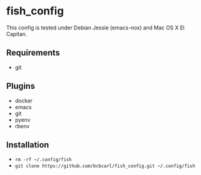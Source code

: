 # fish_config

This config is tested under Debian Jessie (emacs-nox) and Mac OS X El Capitan.

## Requirements

* git

## Plugins

* docker
* emacs
* git
* pyenv
* rbenv

## Installation

* `rm -rf ~/.config/fish`
* `git clone https://github.com/bcbcarl/fish_config.git ~/.config/fish`
